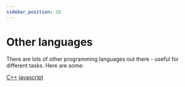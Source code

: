 ```yaml
---
sidebar_position: 10
---
```

# Other languages

There are lots of other programming languages out there - useful for different tasks. Here are some:

[C++](C++.md)
[javascript](javascript.md)
